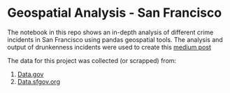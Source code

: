 # Geospatial Analysis - San Francisco 
The notebook in this repo shows an in-depth analysis of different crime incidents in San Francisco using pandas geospatial tools. The analysis and output of drunkenness incidents were used to create this [medium post](https://medium.com/plata/crime-incidents-of-alcohol-in-san-francisco-27dbd10975bf)

The data for this project was collected (or scrapped)  from:

1. [Data.gov](https://catalog.data.gov/dataset/vt-2010-census-tract-boundaries-and-statistics)
2. [Data.sfgov.org](https://data.sfgov.org/Public-Safety/Police-Department-Incidents/tmnf-yvry/data)


